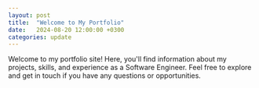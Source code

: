 ```yaml
---
layout: post
title:  "Welcome to My Portfolio"
date:   2024-08-20 12:00:00 +0300
categories: update
---
```

Welcome to my portfolio site! Here, you'll find information about my projects, skills, and experience as a Software Engineer. Feel free to explore and get in touch if you have any questions or opportunities.